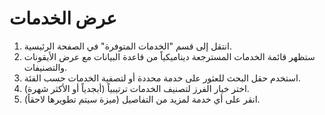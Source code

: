# عرض الخدمات

1. انتقل إلى قسم "الخدمات المتوفرة" في الصفحة الرئيسية.
2. ستظهر قائمة الخدمات المسترجعة ديناميكياً من قاعدة البيانات مع عرض الأيقونات والتصنيفات.
3. استخدم حقل البحث للعثور على خدمة محددة أو لتصفية الخدمات حسب الفئة.
4. اختر خيار الفرز لتصنيف الخدمات ترتيبياً (أبجدياً أو الأكثر شهرة).
5. انقر على أي خدمة لمزيد من التفاصيل (ميزة سيتم تطويرها لاحقاً).